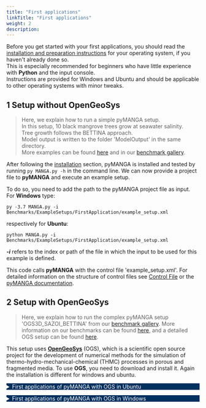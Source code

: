 ```yaml
---
title: "First applications"
linkTitle: "First applications"
weight: 2
description:
---
```


<style type="text/css">
    details summary {color: white; background: #00305E; margin-bottom: 1em;}
    @media(min-width: 992px){
      details{width: 80%}
    }
</style>

Before you get started with your first applications, you should read the <a href="/docs/getting_started/installation">installation and preparation instructions</a> for your operating system, if you haven't already done so.  
This is especially recommended for beginners who have little experience with **Python** and the input console.  
Instructions are provided for Windows and Ubuntu and should be applicable to other operating systems with minor tweaks.

## 1 Setup without OpenGeoSys

> Here, we explain how to run a simple pyMANGA setup.  
> In this setup, 10 black mangrove trees grow at seawater salinity.  
> Tree growth follows the BETTINA approach.  
> Model output is written to the folder 'ModelOutput' in the same directory.  
> More examples can be found [here](/docs/benchmarks/) and in our [benchmark gallery](https://github.com/pymanga/pyMANGA/tree/master/Benchmarks/ModuleBenchmarks/).

After following the [installation](/docs/getting_started/installation) section, pyMANGA is installed and tested by running `py MANGA.py -h` in the command line. We can now provide a project file to **pyMANGA** and execute an example setup.

To do so, you need to add the path to the pyMANGA project file as input.  
For **Windows** type:

	py -3.7 MANGA.py -i Benchmarks/ExampleSetups/FirstApplication/example_setup.xml

respectively for **Ubuntu**:

    python MANGA.py -i Benchmarks/ExampleSetups/FirstApplication/example_setup.xml

***-i*** refers to the index or path of the file in which the input to be used for this example is defined.

This code calls **pyMANGA** with the control file 'example_setup.xml'.
For detailed information on the structure of control files see [Control File](/docs/control_file/) or the <a href="https://pymanga.github.io/pyMANGA/pyMANGA.html" target="_blank">pyMANGA documentation</a>.



## 2 Setup with OpenGeoSys

> Here, we explain how to run the complex pyMANGA setup 'OGS3D_SAZOI_BETTINA' from our [benchmark gallery](https://github.com/jbathmann/pyMANGA/tree/master/Benchmarks/ModuleBenchmarks/GrowthAndDeath/SimpleBettina).
> More information on our benchmarks can be found [here](/docs/benchmarks/),
> and a detailed OGS setup can be found [here](/docs/example_ogs_bettina/).

This setup uses <a href="https://www.opengeosys.org/">**OpenGeoSys**</a> (OGS), which is a scientific open source project for the development of numerical methods for the simulation of thermo-hydro-mechanical-chemical (THMC) processes in porous and fragmented media.
To use **OGS**, you need to download and install it.
Again the installation is different for windows and ubuntu.


<details>
<summary >First applications of pyMANGA with OGS in Ubuntu</summary>

On this <a href="https://github.com/ufz/ogs/releases/tag/6.2.2">homepage</a> you will find several variants of OGS version 6.2.2 at the bottom of the page.
Select the variant **"ogs-6.2.2-Linux-5.3.4-arch1-1-ARCH-x64-python--de-utils "** and download the compressed folder or use this [link](https://github.com/ufz/ogs/releases/download/6.2.2/ogs-6.2.2-Linux-5.3.4-arch1-1-ARCH-x64-python-de-utils.tar.gz) directly. 
**Please make sure that you download exactly this version of OGS.**

Unzip the folder and move the three folders it contains (_bin_, _lib_ and _share_) seen from the pyMANGA main level to the following folder:

	./ResourceLib/BelowGround/OGS

The files must be located directly in this folder.
To check if OGS is executable on your computer, open a terminal in the **pyMANGA** main level and enter the following:

	./ResourceLib/BelowGround/OGS/bin/ogs

If OGS runs correctly, you will get the following output:

	PARSE ERROR:
	             Required argument missing: project-file

	Brief USAGE: 
	   ./ogs  [--enable-fpe] [--unbuffered-std-out]
	          [--config-warnings-nonfatal] [-l <LOG_LEVEL>] [-o <PATH>] [-r
	          <PATH>] [--] [--version] [-h] <PROJECT_FILE>

If this does not work, first check if you have installed the Python module "vtk" in version 8.1.2.
Please also read the <a href="/en/docs/first_steps/installation#Installation_Ubuntu">section on installing pyMANGA in Ubuntu</a>.
If you encounter insurmountable problems at this point <a href="/en/impressum">contact</a> us.


Now you can start the next application example by opening a terminal in the **pyMANGA** main level and entering the following command:

	python3 MANGA.py -i Benchmarks/ExampleSetups/OGSExampleSetup/OGS3D_SAZOI_BETTINA.xml

</details>

<details>
<summary>First applications of pyMANGA with OGS in Windows</summary>

To use **OGS** you have to download and install it first.
To do so, go to the following [website](https://www.opengeosys.org/releases/ "https://www.opengeosys.org/releases/") and scroll down until you find **version 6.4.0** and download it (see <a href="/docs/getting_started/first_applications_of_pymanga/#Figure_2">Figure 2</a> and <a href="/docs/getting_started/first_applications_of_pymanga/#Figure_3">Figure 3</a>).

<figure class="alert">
     <img id="Figure_2" src="/pictures/getting_started/first_applications_of_pymanga/version_ogs_windows.jpg" title="Figure 2: OGS version selection">
	 <figcaption>
     	<i><br><strong>Figure 2:</strong> OGS version selection.</i>
     </figcaption>
</figure>
</figure>

<figure class="alert">
     <img id="Figure_3" src="/pictures/getting_started/first_applications_of_pymanga/download_ogs_windows.jpg" title="Figure 3: Make sure to select the correct version including Python bindings.">
	 <figcaption>
     	<i><br><strong>Figure 3:</strong> Make sure to select the correct version including Python bindings.</i>
     </figcaption>
</figure>


Select the file to be downloaded according to your operating system.
Then unzip the zip file, copy the ***bin*** folder and paste it into the ***pyMANGA-master*** folder in the following path (see <a href="/docs/getting_started/first_applications_of_pymanga/#Figure_4">Figure 4</a>).

	pyMANGA-master\ResourceLib\BelowGround\OGS

<figure class="alert">
     <img id="Figure_4" src="/pictures/getting_started/first_applications_of_pymanga/ogs_path.jpg" title="Figure 4: OGS location within pyMANGA.">
	 <figcaption>
     	<i><br><strong>Figure 4:</strong> OGS location within pyMANGA.</i>
     </figcaption>
</figure>


**OGS** is now installed. To test if it works properly, open the ***_Bin_*** folder, press **shift** and the **right mouse button** and select **Open PowerShell window here** (see Figure <a href="/docs/getting_started/first_applications_of_pymanga/#Figure_5">Figure 5</a>).

<figure class="alert">
     <img id="Figure_5" src="/pictures/getting_started/first_applications_of_pymanga/ogs_powershell.jpg" title="Figure 5: Open PowerShell in the correct location with shift+right click.">
	 <figcaption>
     	<i><br><strong>Figure 5:</strong> Open PowerShell in the correct location with shift+right click.</i>
     </figcaption>
</figure>


Copy the path that appears in the **PowerShell window** and append ***\OGS*** and press Enter.
The following <a href="/docs/getting_started/first_applications_of_pymanga/#Figure_6">Figure 6</a> shows the PowerShell window output when OGS is running smoothly. 

<figure class="alert">
     <img id="Figure_6" src="/pictures/getting_started/first_applications_of_pymanga/output_ogs_runs.jpg" title="Figure 6: If your PowerShell output looks like this, OGS is installed properly.">
	 <figcaption>
     	<i><br><strong>Figure 6:</strong> If your PowerShell output looks like this, OGS is installed properly.</i>
     </figcaption>
</figure>

Now you can start the next application example by opening the command prompt in the ***pyMANGA-master*** folder and starting pyMANGA as usual.
Then enter the following command (see <a href="/docs/getting_started/first_applications_of_pymanga/#Figure_7">Figure 7</a>).

	py -3.7 MANGA.py -i \Benchmarks\ExampleSetups\OGSExampleSetup\OGS3D_SAZOI_BETTINA.xml

<figure class="alert">
     <img id="Figure_7" src="/pictures/getting_started/first_applications_of_pymanga/run_ogs_sample_setup.jpg" title="Figure 7: Example run of pyMANGA with OGS enabled.">
	 <figcaption>
     	<i><br><strong>Figure 7:</strong> Example run of pyMANGA with OGS enabled.</i>
     </figcaption>
</figure>


Note: The computing time can take several hours.
You can reduce this by opening 

***.\Benchmarks\ExampleSetups\OGSExampleSetup\OGS3D_SAZOI_BETTINA.xml*** 

and changing the line 22 to

	<delta_t_ogs> 604800 </delta_t_ogs>

This is the time step length, which indicates how long the groundwater flow model calculates before the rest of the BETTINA time step is extrapolated, given in seconds.

From the results the pore-water distribution is extrapolated under steady state assumptions.
Consequently, this parameter has to be used very carefully but is a means to significantly reduce computing time (see <a href="/docs/getting_started/first_applications_of_pymanga/#Figure_8">Figure 8</a>).

<figure class="alert">
     <img id="Figure_8" src="/pictures/getting_started/first_applications_of_pymanga/set_timestep_length.jpg" title="Figure 8: You can modify the time step length to reduce runtime (line 22).">
	 <figcaption>
     	<i><br><strong>Figure 8:</strong> You can modify the time step length to reduce runtime (line 22).</i>
     </figcaption>
</figure>

</details>

